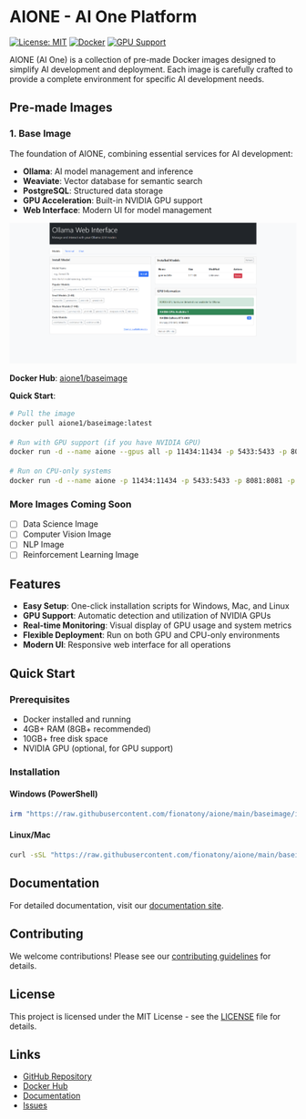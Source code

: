 # AIONE - AI One Platform

[![License: MIT](https://img.shields.io/badge/License-MIT-blue.svg)](https://opensource.org/licenses/MIT)
[![Docker](https://img.shields.io/badge/Docker-Ready-blue)](https://www.docker.com/)
[![GPU Support](https://img.shields.io/badge/GPU-Accelerated-green)](https://github.com/NVIDIA/nvidia-container-toolkit)

AIONE (AI One) is a collection of pre-made Docker images designed to simplify AI development and deployment. Each image is carefully crafted to provide a complete environment for specific AI development needs.

## Pre-made Images

### 1. Base Image
The foundation of AIONE, combining essential services for AI development:

- **Ollama**: AI model management and inference
- **Weaviate**: Vector database for semantic search
- **PostgreSQL**: Structured data storage
- **GPU Acceleration**: Built-in NVIDIA GPU support
- **Web Interface**: Modern UI for model management

![Models Management Interface](baseimage/images/models_tab.png)

**Docker Hub**: [aione1/baseimage](https://hub.docker.com/r/aione1/baseimage)

**Quick Start**:
```bash
# Pull the image
docker pull aione1/baseimage:latest

# Run with GPU support (if you have NVIDIA GPU)
docker run -d --name aione --gpus all -p 11434:11434 -p 5433:5433 -p 8081:8081 -p 7071:7071 aione1/baseimage:latest

# Run on CPU-only systems
docker run -d --name aione -p 11434:11434 -p 5433:5433 -p 8081:8081 -p 7071:7071 aione1/baseimage:latest
```

### More Images Coming Soon
- [ ] Data Science Image
- [ ] Computer Vision Image
- [ ] NLP Image
- [ ] Reinforcement Learning Image

## Features

- **Easy Setup**: One-click installation scripts for Windows, Mac, and Linux
- **GPU Support**: Automatic detection and utilization of NVIDIA GPUs
- **Real-time Monitoring**: Visual display of GPU usage and system metrics
- **Flexible Deployment**: Run on both GPU and CPU-only environments
- **Modern UI**: Responsive web interface for all operations

## Quick Start

### Prerequisites
- Docker installed and running
- 4GB+ RAM (8GB+ recommended)
- 10GB+ free disk space
- NVIDIA GPU (optional, for GPU support)

### Installation

#### Windows (PowerShell)
```powershell
irm "https://raw.githubusercontent.com/fionatony/aione/main/baseimage/install.ps1" | iex
```

#### Linux/Mac
```bash
curl -sSL "https://raw.githubusercontent.com/fionatony/aione/main/baseimage/install.sh" | bash
```

## Documentation

For detailed documentation, visit our [documentation site](https://github.com/fionatony/aione/tree/main/docs).

## Contributing

We welcome contributions! Please see our [contributing guidelines](CONTRIBUTING.md) for details.

## License

This project is licensed under the MIT License - see the [LICENSE](LICENSE) file for details.

## Links

- [GitHub Repository](https://github.com/fionatony/aione)
- [Docker Hub](https://hub.docker.com/r/aione)
- [Documentation](https://github.com/fionatony/aione/tree/main/docs)
- [Issues](https://github.com/fionatony/aione/issues)